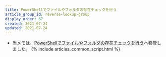 ```yaml
---
title: PowerShellでファイルやフォルダの存在チェックを行う
article_group_id: reverse-lookup-group
display_order: 67
created: 2021-07-24
updated: 2021-07-24
---
```

- 当メモは、[PowerShellでファイルやフォルダの存在チェックを行う](https://thinktwice.tech/it/powershell/check_for_the_existence_of_a_file_or_folder_in_powershell/)へ移管しました。
{% include articles_common_script.html %}
